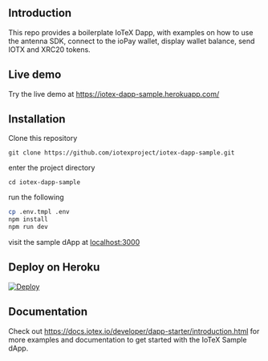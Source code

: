 ## Introduction
This repo provides a boilerplate IoTeX Dapp, with examples on how to use the antenna SDK, connect to the ioPay wallet, display wallet balance, send IOTX and XRC20 tokens.

## Live demo
Try the live demo at https://iotex-dapp-sample.herokuapp.com/

## Installation

Clone this repository
```
git clone https://github.com/iotexproject/iotex-dapp-sample.git
```

enter the project directory
```
cd iotex-dapp-sample
```

run the following

```bash
cp .env.tmpl .env
npm install
npm run dev
```

visit the sample dApp at [localhost:3000](http://localhost:3000)

## Deploy on Heroku

<a href="https://heroku.com/deploy?template=https://github.com/iotexproject/iotex-dapp-sample">
  <img src="https://www.herokucdn.com/deploy/button.svg" alt="Deploy">
</a>

## Documentation
Check out https://docs.iotex.io/developer/dapp-starter/introduction.html for more examples and documentation to get started with the IoTeX Sample dApp.

